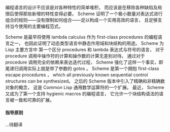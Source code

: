 编程语言的设计不应该是对各种特性的简单堆积， 而应该是在移除各种缺陷及局限后使得那些新增的特性变得必要。 Scheme 证明了一个极小数量对表达式进行组合的规则——没有限制如何组合——足以构成一个实用高效的语言， 且足够支持当今使用的主要编程范式。

Scheme 是最早将使用 lambda calculus 作为 first-class procedures 的编程语言之一， 也因此证明了动态类型语言中静态作用域和块结构的用途。 Scheme 为 Lisp 主要方言中 第一个区分 procedures 和 lambda 表达式与符号的语言， 对于 procedure 调用中操作符的计算和操作数的计算无差别对待。 通过对于 procedure 调用完全的依赖来表达迭代过程， Scheme 强化了这样一个事实，即尾递归调用实际上就是带了参数的 gotos 。 Scheme 是第一个拥抱 first-class escape procedures ， which all previously known sequential control structures can be synthesized。 之后的 Scheme 版本中引入了精确和非精确数对象的概念， 这是 Common Lisp 通用数学运算符的一个扩展。 最近， Scheme 又成为了第一个支持 hygienic macros 的编程语言， 它允许一个块结构语法的语言被一致和可靠的扩展。

#### 指导原则

...待翻译